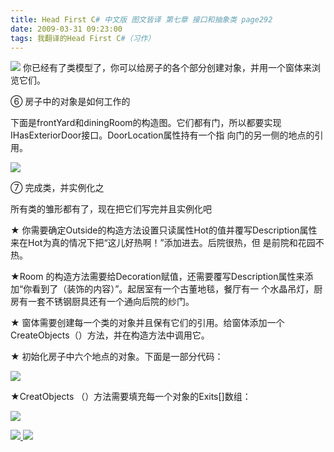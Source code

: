 ```yaml
---
title: Head First C# 中文版 图文皆译 第七章 接口和抽象类 page292
date: 2009-03-31 09:23:00
tags: 我翻译的Head First C#（习作）
---
```

![](https://p-blog.csdn.net/images/p_blog_csdn_net/cuipengfei1/EntryImages/20090331/2009-03-31_08-44-41.jpg) 你已经有了类模型了，你可以给房子的各个部分创建对象，并用一个窗体来浏览它们。

⑥  房子中的对象是如何工作的

下面是frontYard和diningRoom的构造图。它们都有门，所以都要实现IHasExteriorDoor接口。DoorLocation属性持有一个指
向门的另一侧的地点的引用。

![](https://p-blog.csdn.net/images/p_blog_csdn_net/cuipengfei1/EntryImages/20090331/2009-03-31_08-54-35.jpg)

⑦  完成类，并实例化之

所有类的雏形都有了，现在把它们写完并且实例化吧

★  你需要确定Outside的构造方法设置只读属性Hot的值并覆写Description属性来在Hot为真的情况下把“这儿好热啊！”添加进去。后院很热，但
是前院和花园不热。

★Room  的构造方法需要给Decoration赋值，还需要覆写Description属性来添加“你看到了（装饰的内容）”。起居室有一个古董地毯，餐厅有一
个水晶吊灯，厨房有一套不锈钢厨具还有一个通向后院的纱门。

★  窗体需要创建每一个类的对象并且保有它们的引用。给窗体添加一个CreateObjects（）方法，并在构造方法中调用它。

★  初始化房子中六个地点的对象。下面是一部分代码：

![](https://p-blog.csdn.net/images/p_blog_csdn_net/cuipengfei1/EntryImages/20090331/2009-03-31_09-14-42.jpg)

★CreatObjects  （）方法需要填充每一个对象的Exits[]数组：

![](https://p-blog.csdn.net/images/p_blog_csdn_net/cuipengfei1/EntryImages/20090331/2009-03-31_09-16-14.jpg)



[ ![](https://profile.csdnimg.cn/5/2/5/3_cuipengfei1)
![](https://g.csdnimg.cn/static/user-reg-year/1x/11.png)
](https://blog.csdn.net/cuipengfei1)





